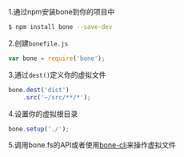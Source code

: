 1.通过npm安装bone到你的项目中
```sh
$ npm install bone --save-dev
```
2.创建`bonefile.js`
```js
var bone = require('bone');
```
3.通过`dest()`定义你的虚拟文件
```js
bone.dest('dist')
	.src('~/src/**/*');
```
4.设置你的虚拟根目录
```js
bone.setup('./');
```
5.调用bone.fs的API或者使用[bone-cli](https://github.com/wyicwx/bone-cli)来操作虚拟文件